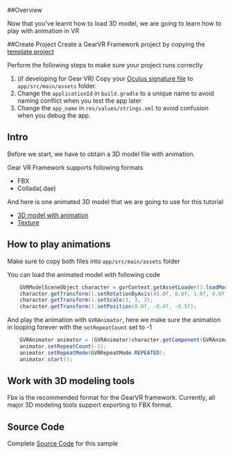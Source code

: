 ##Overview

Now that you've learnt how to load 3D model, we are going to learn how to play with animation in VR

##Create Project
Create a GearVR Framework project by copying the [template project](https://github.com/gearvrf/GearVRf-Demos/tree/master/template/GVRFApplication) 

Perform the following steps to make sure your project runs correctly

1. (if developing for Gear VR) Copy your [Oculus signature file](https://developer.oculus.com/osig/) to `app/src/main/assets` folder.
1. Change the `applicationId` in `build.gradle` to a unique name to avoid naming conflict when you test the app later
1. Change the `app_name` in `res/values/strings.xml` to avoid confusion when you debug the app.

## Intro

Before we start, we have to obtain a 3D model file with animation.

Gear VR Framework supports following formats

* FBX
* Collada(.dae)

And here is one animated 3D model that we are going to use for this tutorial

* [3D model with animation](/images/astro_boy.dae)
* [Texture](/images/astro_boy.jpg)


## How to play animations

Make sure to copy both files into `app/src/main/assets` folder

You can load the animated model with following code
```java
    GVRModelSceneObject character = gvrContext.getAssetLoader().loadModel("astro_boy.dae", gvrContext.getMainScene());
    character.getTransform().setRotationByAxis(45.0f, 0.0f, 1.0f, 0.0f);
    character.getTransform().setScale(3, 3, 3);
    character.getTransform().setPosition(0.0f, -0.4f, -0.5f);
```

And play the animation with `GVRAnimator`, here we make sure the animation in looping forever with the `setRepeatCount` set to -1
```java
    GVRAnimator animator = (GVRAnimator)character.getComponent(GVRAnimator.getComponentType());
    animator.setRepeatCount(-1);
    animator.setRepeatMode(GVRRepeatMode.REPEATED);
    animator.start();
```

## Work with 3D modeling tools
Fbx is the recommended format for the GearVR framework. Currently, all major 3D modeling tools support exporting to FBX format.


## Source Code
Complete [Source Code](https://github.com/gearvrf/GearVRf-Demos/tree/master/tutorials/tutorial_3_model_animation) for this sample
